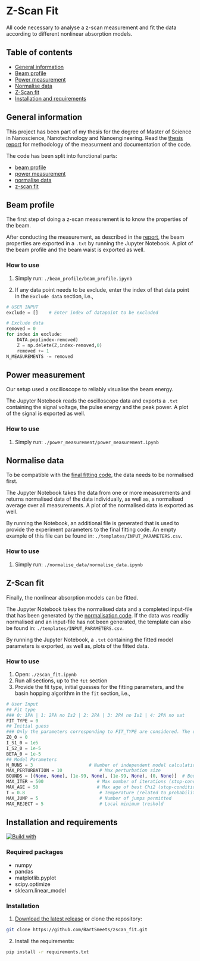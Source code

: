 # Z-Scan Fit

All code necessary to analyse a z-scan measurement and fit the data according to different nonlinear absorption models.

## Table of contents
* [General information](#general-information)
* [Beam profile](#beam-profile)
* [Power measurement](#power-measurement)
* [Normalise data](#normalise-data)
* [Z-Scan fit](#z-scan-fit)
* [Installation and requirements](#installation-and-requirements)

## General information

This project has been part of my thesis for the degree of Master of Science in Nanoscience, Nanotechnology and Nanoengineering. Read the [thesis report](/docs/thesis.pdf) for methodology of the measurment and documentation of the code.

The code has been split into functional parts:
* [beam profile](#beam-profile)
* [power measurement](#power-measurement)
* [normalise data](#normalise-data)
* [z-scan fit](#z-scan-fit)

## Beam profile

The first step of doing a z-scan measurement is to know the properties of the beam. 

After conducting the measurement, as described in the [report](/documentation/thesis.pdf), the beam properties are exported in a ```.txt``` by running the Jupyter Notebook. A plot of the beam profile and the beam waist is exported as well.

### How to use

1. Simply run: ```./beam_profile/beam_profile.ipynb```

2. If any data point needs to be exclude, enter the index of that data point in the ```Exclude data``` section, i.e.,

```python
# USER INPUT
exclude = []    # Enter index of datapoint to be excluded

# Exclude data
removed = 0
for index in exclude:
    DATA.pop(index-removed)
    Z = np.delete(Z,index-removed,0)
    removed += 1
N_MEASUREMENTS -= removed
```

## Power measurement

Our setup used a oscilloscope to reliably visualise the beam energy. 

The Jupyter Notebook reads the oscilloscope data and exports a ```.txt``` containing the signal voltage, the pulse energy and the peak power. A plot of the signal is exported as well.

### How to use

1. Simply run: ```./power_measurement/power_measurement.ipynb```

## Normalise data

To be compatible with the [final fitting code](#z-scan-fit), the data needs to be normalised first.

The Jupyter Notebook takes the data from one or more measurements and returns normalised data of the data individually, as well as, a normalised average over all measurements. A plot of the normalised data is exported as well.

By running the Notebook, an additional file is generated that is used to provide the experiment parameters to the final fitting code. An empty example of this file can be found in: ```./templates/INPUT_PARAMETERS.csv```.

### How to use

1. Simply run: ```./normalise_data/normalise_data.ipynb```


## Z-Scan fit

Finally, the nonlinear absorption models can be fitted.

The Jupyter Notebook takes the normalised data and a completed input-file that has been generated by the [normalisation code](#normalise-data). If the data was readily normalised and an input-file has not been generated, the template can also be found in: ```./templates/INPUT_PARAMETERS.csv```.

By running the Jupyter Notebook, a ```.txt``` containing the fitted model parameters is exported, as well as, plots of the fitted data.

### How to use

1. Open: ```./zscan_fit.ipynb```
2. Run all sections, up to the ```fit``` section
3. Provide the fit type, initial guesses for the fitting parameters, and the basin hopping algorithm in the ```fit``` section, i.e.,

```python
# User Input
## Fit type
### 0: 1PA | 1: 2PA no Is2 | 2: 2PA | 3: 2PA no Is1 | 4: 2PA no sat
FIT_TYPE = 0
## Initial guess
### Only the parameters corresponding to FIT_TYPE are considered. The others are ignored.
Z0_0 = 0
I_S1_0 = 1e5
I_S2_0 = 1e-5
BETA_0 = 1e-5
## Model Parameters
N_RUNS = 3                     # Number of independent model calculations
MAX_PERTURBATION = 10              # Max perturbation size 
BOUNDS = [(None, None), (1e-99, None), (1e-99, None), (0, None)]  # Bounds of fitting-parameters: z0, Is1
MAX_ITER = 500                    # Max number of iterations (stop-condition) (0 = classical algorithm)
MAX_AGE = 50                      # Max age of best Chi2 (stop-condition)
T = 0.8                            # Temperature (related to probability of a non optimal chi2 being taken as step)
MAX_JUMP = 5                       # Number of jumps permitted
MAX_REJECT = 5                     # Local minimum treshold
```

## Installation and requirements

[![Build with]([https://img.shields.io/badge/Python-3.8-blue)](https://www.python.org/](https://img.shields.io/badge/Build%20with-Python%203.8-blue))

### Required packages
* numpy
* pandas
* matplotlib.pyplot
* scipy.optimize
* sklearn.linear_model

### Installation

1. [Download the latest release](https://github.com/BartSmeets/zscan_fit/archive/refs/heads/main.zip) or clone the repository:
    
```bash
git clone https://github.com/BartSmeets/zscan_fit.git
```

2. Install the requirements:

```bash
pip install -r requirements.txt
```
